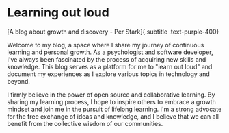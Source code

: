 # Learning out loud

[A blog about growth and discovery - Per Stark]{.subtitle .text-purple-400}

Welcome to my blog, a space where I share my journey of continuous learning and personal growth. As a psychologist and software developer, I've always been fascinated by the process of acquiring new skills and knowledge. This blog serves as a platform for me to "learn out loud" and document my experiences as I explore various topics in technology and beyond.

I firmly believe in the power of open source and collaborative learning. By sharing my learning process, I hope to inspire others to embrace a growth mindset and join me in the pursuit of lifelong learning. I'm a strong advocate for the free exchange of ideas and knowledge, and I believe that we can all benefit from the collective wisdom of our communities.

